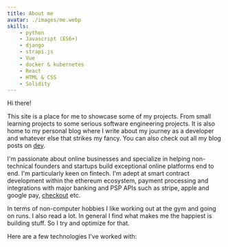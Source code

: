 ```yaml
---
title: About me
avatar: ./images/me.webp
skills:
    - python
    - Javascript (ES6+)
    - django
    - strapi.js
    - Vue
    - docker & kubernetes
    - React
    - HTML & CSS
    - Solidity
---
```

Hi there!

This site is a place for me to showcase some of my projects. From small learning projects to some serious software engineering projects. It is also home to my personal blog where I write about my journey as a developer and whatever else that strikes my fancy. You can also check out all my blog posts on [dev](https://dev.to/lewiskori).

I'm passionate about online businesses and specialize in helping non-technical founders and startups build exceptional online platforms end to end. I'm particularly keen on fintech. I'm adept at smart contract development within the ethereum ecosystem, payment processing and integrations with major banking and PSP APIs such as stripe, apple and google pay, [checkout](https://www.checkout.com/) etc.

In terms of non-computer hobbies I like working out at the gym and going on runs. I also read a lot. In general I find what makes me the happiest is building stuff. So I try and optimize for that.

Here are a few technologies I've worked with:
